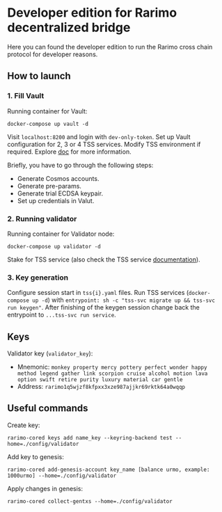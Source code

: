 # Developer edition for Rarimo decentralized bridge

Here you can found the developer edition to run the Rarimo cross chain protocol for developer reasons.

## How to launch

### 1.  Fill Vault

Running container for Vault:
```shell
docker-compose up vault -d
```

Visit `localhost:8200` and login with `dev-only-token`. 
Set up Vault configuration for 2, 3 or 4 TSS services. Modify TSS environment if required. 
Explore [doc](https://github.com/rarimo/tss-svc#setup-the-hashicorp-vault-and-create-secret-for-your-tss-type-kv-version-2) for more information.

Briefly, you have to go through the following steps:
- Generate Cosmos accounts.
- Generate pre-params.
- Generate trial ECDSA keypair.
- Set up credentials in Valut.

### 2. Running validator

Running container for Validator node:
```shell
docker-compose up validator -d
```

Stake for TSS service (also check the TSS service [documentation](https://github.com/rarimo/tss-svc#stake-tokens-to-become-an-active-party)).

### 3.  Key generation

Configure session start in `tss{i}.yaml` files. Run TSS services (`docker-compose up -d`) with `entrypoint: sh -c "tss-svc migrate up && tss-svc run keygen"`.
After finishing of the keygen session change back the entrypoint to `...tss-svc run service`.

## Keys

Validator key (`validator_key`):
* Mnemonic: `monkey property mercy pottery perfect wonder happy method legend gather link scorpion cruise alcohol motion lava option swift retire purity luxury material car gentle`
* Address: `rarimo1q5wjzf8kfpxx3xze987ajjkr69rktk64a0wqqp`

## Useful commands

Create key:
```shell
rarimo-cored keys add name_key --keyring-backend test --home=./config/validator
```

Add key to genesis:
```shell
rarimo-cored add-genesis-account key_name [balance urmo, example: 1000urmo] --home=./config/validator
```

Apply changes in genesis:
```shell
rarimo-cored collect-gentxs --home=./config/validator
```
